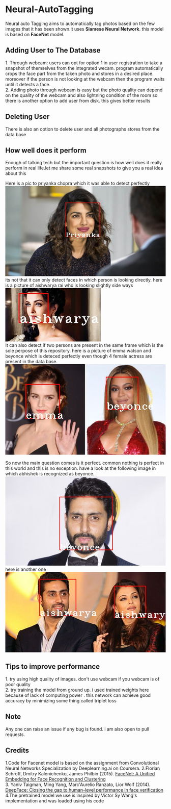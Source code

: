 # Neural-AutoTagging
Neural auto Tagging aims to automatically tag photos based on the few images that it has been shown.it uses <b>Siamese Neural Network</b>. this model is based on <b>FaceNet</b> model.
<br/>

<h2>Adding User to The Database</h2>
1. Through webcam: users can opt for option 1 in user registration to take a snapshot of themselves from the integrated wecam. program automatically crops the face part from the taken photo and stores in a desired place. moreover if the person is not looking at the webcam then the program waits until it detects a face.<br/>
2. Adding photo through webcam is easy but the photo quality can depend on the quality of the webcam and also lightning condition of the room so there is another option to add user from disk. this gives better results <br/>

<h2>Deleting User</h2>
There is also an option to delete user and all photographs stores from the data base

<h2>How well does it perform </h2>
Enough of talking tech but the important question is how well does it really perform in real life.let me share some real snapshots to give you a real idea about this <br/>

Here is a pic to priyanka chopra which it was able to detect perfectly
<img src= "https://github.com/adibyte95/Neural-AutoTagging/blob/master/tagged_photos/priyanka.jpg"/><br/>
its not that it can only detect faces in which person is looking directly. here is a picture of aishwarya rai who is looking slightly side ways <br/>
<img src="https://github.com/adibyte95/Neural-AutoTagging/blob/master/tagged_photos/aish_2.jpg" /><br/>
It can also detect if two persons are present in the same frame which is the sole perpose of this repository. here is a picture of emma watson and beyonce which is deteced perfectly even though 4 female actress are present in the data base. <br/>
<img src ="https://github.com/adibyte95/Neural-AutoTagging/blob/master/tagged_photos/emma_beyonce.jpg" /><br/>

So now the main question comes is it perfect. common nothing is perfect in this world and this is no exception. have a look at the following image in which abhishek is recognized as beyonce.<br/>
<img src="https://github.com/adibyte95/Neural-AutoTagging/blob/master/tagged_photos/abhishek.jpg" ><br/>
here is another one<br/>
<img src="https://github.com/adibyte95/Neural-AutoTagging/blob/master/tagged_photos/aish_abhi.jpg" />

<h2>Tips to improve performance </h2>
1. try using high quality of images. don't use webcam if you webcam is of poor quality<br/>
2. try training the model from ground up. i used trained weights here because of lack of computing power . this network can achieve good accuracy by minimizing some thing called triplet loss <br/>

<h2>Note</h2>
Any one can raise an issue if any bug is found. i am also open to pull requests.<br/>
<h2>Credits</h2>
1.Code for Facenet model is based on the assignment from Convolutional Neural Networks Specialization by Deeplearning.ai on Coursera.
2.Florian Schroff, Dmitry Kalenichenko, James Philbin (2015). <a href= "https://arxiv.org/pdf/1503.03832.pdf"> FaceNet: A Unified Embedding for Face Recognition and Clustering</a><br/>
3. Yaniv Taigman, Ming Yang, Marc'Aurelio Ranzato, Lior Wolf (2014). <a href="https://research.fb.com/wp-content/uploads/2016/11/deepface-closing-the-gap-to-human-level-performance-in-face-verification.pdf"> DeepFace: Closing the gap to human-level performance in face verification</a><br/>
4.The pretrained model we use is inspired by Victor Sy Wang's implementation and was loaded using his code<a href="https://github.com/iwantooxxoox/Keras-OpenFace"></a><br/>
